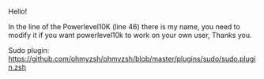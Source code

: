 Hello!

In the line of the Powerlevel10K (line 46) there is my name, you need to modify it if you want powerlevel10k to work on your own user, Thanks you.

Sudo plugin: https://github.com/ohmyzsh/ohmyzsh/blob/master/plugins/sudo/sudo.plugin.zsh
